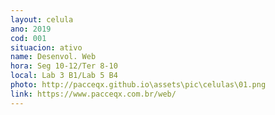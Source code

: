 ```yaml
---
layout: celula
ano: 2019
cod: 001
situacion: ativo
name: Desenvol. Web
hora: Seg 10-12/Ter 8-10
local: Lab 3 B1/Lab 5 B4 
photo: http://pacceqx.github.io\assets\pic\celulas\01.png
link: https://www.pacceqx.com.br/web/
---
```

